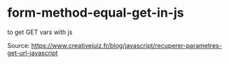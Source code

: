 # form-method-equal-get-in-js
to get GET vars with js

Source: https://www.creativejuiz.fr/blog/javascript/recuperer-parametres-get-url-javascript

